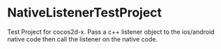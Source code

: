 # NativeListenerTestProject
Test Project for cocos2d-x.  Pass a c++ listener object to the ios/android native code then call the listener on the native code.

